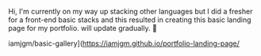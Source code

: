 Hi, I'm currently on my way up stacking other languages but
I did a fresher for a front-end basic stacks and this resulted in creating this basic landing page for my portfolio. will update gradually. 🫰



iamjgm/basic-gallery](https://iamjgm.github.io/portfolio-landing-page/
